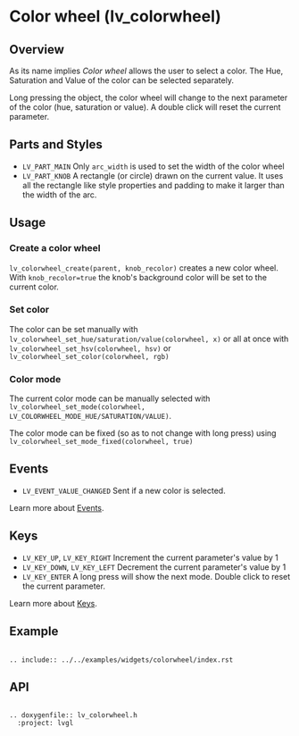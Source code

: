 # Color wheel (lv_colorwheel)

## Overview
As its name implies *Color wheel* allows the user to select a color. The Hue, Saturation and Value of the color can be selected separately.

Long pressing the object, the color wheel will change to the next parameter of the color (hue, saturation or value). A double click will reset the current parameter.

## Parts and Styles
- `LV_PART_MAIN` Only `arc_width` is used to set the width of the color wheel
- `LV_PART_KNOB` A rectangle (or circle) drawn on the current value. It uses all the rectangle like style properties and padding to make it larger than the width of the arc.

## Usage

### Create a color wheel

`lv_colorwheel_create(parent, knob_recolor)` creates a new color wheel. With `knob_recolor=true` the knob's background color will be set to the current color.

### Set color

The color can be set manually with `lv_colorwheel_set_hue/saturation/value(colorwheel, x)` or all at once with `lv_colorwheel_set_hsv(colorwheel, hsv)` or `lv_colorwheel_set_color(colorwheel, rgb)`

### Color mode

The current color mode can be manually selected with `lv_colorwheel_set_mode(colorwheel, LV_COLORWHEEL_MODE_HUE/SATURATION/VALUE)`.

The color mode can be fixed (so as to not change with long press) using `lv_colorwheel_set_mode_fixed(colorwheel, true)`

## Events
- `LV_EVENT_VALUE_CHANGED` Sent if a new color is selected.

Learn more about [Events](/overview/event).

## Keys
- `LV_KEY_UP`, `LV_KEY_RIGHT` Increment the current parameter's value by 1
- `LV_KEY_DOWN`, `LV_KEY_LEFT` Decrement the current parameter's value by 1
- `LV_KEY_ENTER` A long press will show the next mode. Double click to reset the current parameter.

Learn more about [Keys](/overview/indev).

## Example

```eval_rst

.. include:: ../../examples/widgets/colorwheel/index.rst

```

## API

```eval_rst

.. doxygenfile:: lv_colorwheel.h
  :project: lvgl

```
